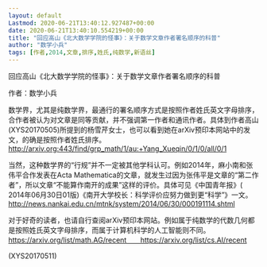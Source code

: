 ```yaml
---
layout: default
Lastmod: 2020-06-21T13:40:12.927487+00:00
date: 2020-06-21T13:40:10.554219+00:00
title: "回应高山《北大数学学院的怪事》：关于数学文章作者署名顺序的科普"
author: "数学小兵"
tags: [作者,2014,文章,排序,姓氏,纯数学,新语丝]
---
```


回应高山《北大数学学院的怪事》：关于数学文章作者署名顺序的科普

作者：数学小兵

数学界，尤其是纯数学界，最通行的署名顺序方式是按照作者姓氏英文字母排序，合作者被认为对文章是同等贡献，并不强调第一作者和通讯作者。具体到作者高山(XYS20170505)所提到的杨雪芹女士，也可以看到她在arXiv预印本网站中的发文，的确是按照作者姓氏排序。　　http://arxiv.org:443/find/grp_math/1/au:+Yang_Xueqin/0/1/0/all/0/1

当然，这种数学界的“行规”并不一定被其他学科认可。例如2014年，麻小南和张伟平合作发表在Acta Mathematica的文章，就发生过因为张伟平是文章的“第二作者”，所以文章“不能算作南开的成果”这样的评价。具体可见《中国青年报》( 2014年06月30日01版)《南开大学校长：科学评价应努力做到更“科学”》一文。　　http://news.nankai.edu.cn/mtnk/system/2014/06/30/000191114.shtml

对于好奇的读者，也请自行查阅arXiv预印本网站。例如属于纯数学的代数几何都是按照姓氏英文字母排序，而属于计算机科学的人工智能则不同。　　https://arxiv.org/list/math.AG/recent　　https://arxiv.org/list/cs.AI/recent

(XYS20170511)

